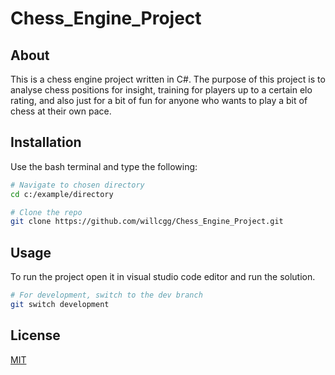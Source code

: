 # Chess_Engine_Project

## About
This is a chess engine project written in C#. The purpose of this project is to analyse chess positions for insight, training for players up to a certain elo rating, and also just for a bit of fun for anyone who wants to play a bit of chess at their own pace.

## Installation

Use the bash terminal and type the following:

```bash
# Navigate to chosen directory
cd c:/example/directory

# Clone the repo
git clone https://github.com/willcgg/Chess_Engine_Project.git

```

## Usage

To run the project open it in visual studio code editor and run the solution.

```bash
# For development, switch to the dev branch
git switch development
```

## License
[MIT](https://choosealicense.com/licenses/mit/)
